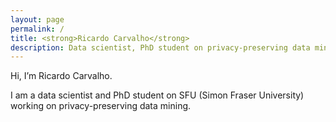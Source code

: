 ```yaml
---
layout: page
permalink: /
title: <strong>Ricardo Carvalho</strong>
description: Data scientist, PhD student on privacy-preserving data mining.
---
```

Hi, I’m Ricardo Carvalho.

I am a data scientist and PhD student on SFU (Simon Fraser University) working on privacy-preserving data mining.
